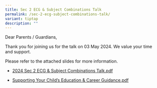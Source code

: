 ```yaml
---
title: Sec 2 ECG & Subject Combinations Talk
permalink: /sec-2-ecg-subject-combinations-talk/
variant: tiptap
description: ""
---
```

<p>Dear Parents / Guardians,</p>
<p>Thank you for joining us for the talk on 03 May 2024. We value your time
and support.</p>
<p>Please refer to the attached slides for more information.</p>
<ul data-tight="true" class="tight">
<li>
<p><a href="/files/2024_Sec_2_ECG___Subject_Combinations_Talk.pdf" rel="noopener noreferrer nofollow" target="_blank">2024 Sec 2 ECG &amp; Subject Combinations Talk.pdf</a>
</p>
</li>
<li>
<p><a href="/files/Supporting_Your_Child_s_Education___Career_Guidance.pdf" rel="noopener noreferrer nofollow" target="_blank">Supporting Your Child’s Education &amp; Career Guidance.pdf</a>
</p>
</li>
</ul>
<p></p>